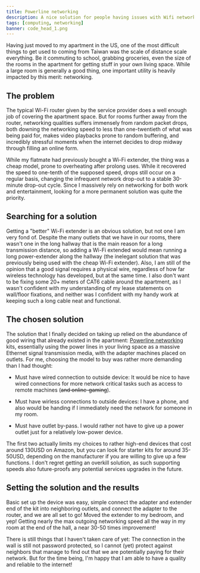 ```yaml
---
title: Powerline networking
description: A nice solution for people having issues with Wifi networking in their house
tags: [computing, networking]
banner: code_head_1.png
---
```


Having just moved to my apartment in the US, one of the most difficult things
to get used to coming from Taiwan was the scale of distance scale everything.
Be it commuting to school, grabbing groceries, even the size of the rooms in
the apartment for getting stuff in your own living space. While a large room is
generally a good thing, one important utility is heavily impacted by this
merit: networking.

## The problem

The typical Wi-Fi router given by the service provider does a well enough job
of covering the apartment space. But for rooms further away from the router,
networking qualities suffers immensely from random packet drops, both downing
the networking speed to less than one-twentieth of what was being paid for,
makes video playbacks prone to random buffering, and incredibly stressful
moments when the internet decides to drop midway through filling an online
form.

While my flatmate had previously bought a Wi-Fi extender, the thing was a cheap
model, prone to overheating after prolong uses. While it recovered the speed to
one-tenth of the supposed speed, drops still occur on a regular basis, changing
the infrequent network drop-out to a stable 30-minute drop-out cycle. Since I
massively rely on networking for both work and entertainment, looking for a
more permanent solution was quite the priority.

## Searching for a solution

Getting a "better" Wi-Fi extender is an obvious solution, but not one I am very
fond of. Despite the many outlets that we have in our rooms, there wasn't one
in the long hallway that is the main reason for a long transmission distance,
so adding a Wi-Fi extended would mean running a long power-extender along the
hallway (the inelegant solution that was previously being used with the cheap
Wi-Fi extender). Also, I am still of the opinion that a good signal requires a
physical wire, regardless of how far wireless technology has developed, but at
the same time. I also don't want to be fixing some 20+ meters of CAT6 cable
around the apartment, as I wasn't confident with my understanding of my lease
statements on wall/floor fixations, and neither was I confident with my
handy work at keeping such a long cable neat and functional.

## The chosen solution

The solution that I finally decided on taking up relied on the abundance of
good wiring that already existed in the apartment: [Powerline
networking][powerline] kits, essentially using the power lines in your living
space as a massive Ethernet signal transmission media, with the adapter
machines placed on outlets. For me, choosing the model to buy was rather more
demanding than I had thought:

- Must have wired connection to outside device: It would be nice to have wired
  connections for more network critical tasks such as access to remote machines
  (~~and online-gaming~~).

- Must have wirless connections to outside devices: I have a phone, and also
  would be handing if I immediately need the network for someone in my room.

- Must have outlet by-pass. I would rather not have to give up a power outlet
  just for a relatively low-power device.

The first two actually limits my choices to rather high-end devices that cost
around 130USD on Amazon, but you can look for starter kits for around 35-50USD,
depending on the manufacturer if you are willing to give up a few functions. I
don't regret getting an overkill solution, as such supporting speeds also
future-proofs any potential services upgrades in the future.

## Setting the solution and the results

Basic set up the device was easy, simple connect the adapter and extender end of
the kit into neighboring outlets, and connect the adapter to the router, and
we are all set to go! Moved the extender to my bedroom, and yep! Getting nearly
the max outgoing networking speed all the way in my room at the end of the hall,
a near 30-50 times improvement!

There is still things that I haven't taken care of yet: The connection in the
wall is still not password protected, so I cannot (yet) protect against
neighbors that manage to find out that we are potentially paying for their
network. But for the time being, I'm happy that I am able to have a quality and
reliable to the internet!

[powerline]: https://en.wikipedia.org/wiki/Power-line_communication
